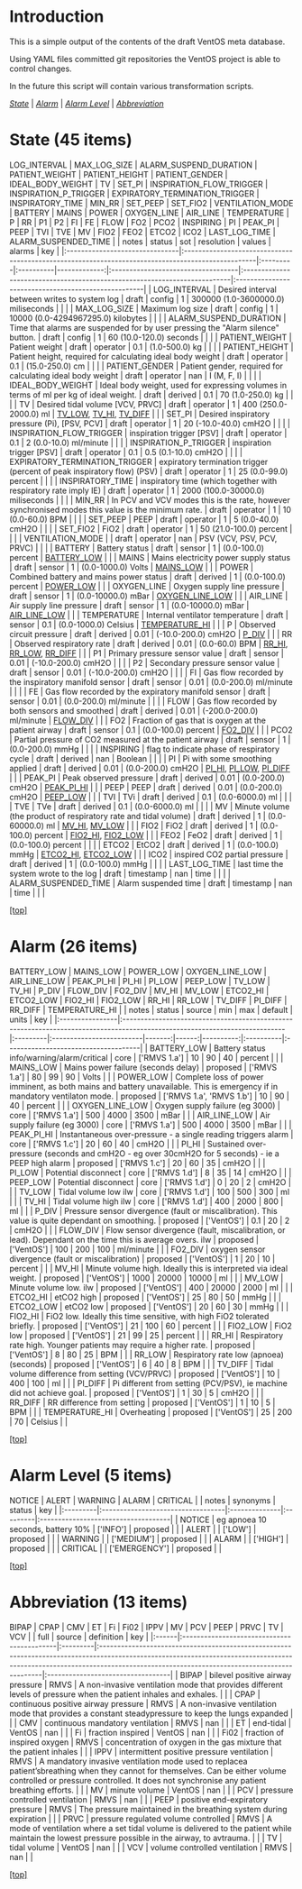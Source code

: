 
# <a name='top'></a>Introduction
This is a simple output of the contents of the draft VentOS meta database.

Using YAML files committed git repositories the VentOS project is able to
control changes.

In the future this script will contain various transformation scripts.

*[State](#state)* | *[Alarm](#alarm)* | *[Alarm Level](#alarm_level)* | *[Abbreviation](#abbreviation)*

# <a name="state"></a>State (45 items)
LOG_INTERVAL | MAX_LOG_SIZE | ALARM_SUSPEND_DURATION | PATIENT_WEIGHT | PATIENT_HEIGHT | PATIENT_GENDER | IDEAL_BODY_WEIGHT | TV | SET_PI | INSPIRATION_FLOW_TRIGGER | INSPIRATION_P_TRIGGER | EXPIRATORY_TERMINATION_TRIGGER | INSPIRATORY_TIME | MIN_RR | SET_PEEP | SET_FIO2 | VENTILATION_MODE | BATTERY | MAINS | POWER | OXYGEN_LINE | AIR_LINE | TEMPERATURE | P | RR | P1 | P2 | FI | FE | FLOW | FO2 | PCO2 | INSPIRING | PI | PEAK_PI | PEEP | TVI | TVE | MV | FIO2 | FEO2 | ETCO2 | ICO2 | LAST_LOG_TIME | ALARM_SUSPENDED_TIME
|                                | notes                                                                                             | status   | sot       |   resolution | values                             | alarms                                                                    | key                                                 |
|:-------------------------------|:--------------------------------------------------------------------------------------------------|:---------|:----------|-------------:|:-----------------------------------|:--------------------------------------------------------------------------|:----------------------------------------------------|
| LOG_INTERVAL                   | Desired interval between writes to system log                                                     | draft    | config    |         1    | 300000 (1.0-3600000.0) miliseconds |                                                                           | <a name="state_LOG_INTERVAL"></a>                   |
| MAX_LOG_SIZE                   | Maximum log size                                                                                  | draft    | config    |         1    | 10000 (0.0-4294967295.0) kilobytes |                                                                           | <a name="state_MAX_LOG_SIZE"></a>                   |
| ALARM_SUSPEND_DURATION         | Time that alarms are suspended for by user pressing the "Alarm silence" button.                   | draft    | config    |         1    | 60 (10.0-120.0) seconds            |                                                                           | <a name="state_ALARM_SUSPEND_DURATION"></a>         |
| PATIENT_WEIGHT                 | Patient weight                                                                                    | draft    | operator  |         0.1  | (1.0-500.0) kg                     |                                                                           | <a name="state_PATIENT_WEIGHT"></a>                 |
| PATIENT_HEIGHT                 | Patient height, required for calculating ideal body weight                                        | draft    | operator  |         0.1  | (15.0-250.0) cm                    |                                                                           | <a name="state_PATIENT_HEIGHT"></a>                 |
| PATIENT_GENDER                 | Patient gender, required for calculating ideal body weight                                        | draft    | operator  |       nan    | I (M, F, I)                        |                                                                           | <a name="state_PATIENT_GENDER"></a>                 |
| IDEAL_BODY_WEIGHT              | Ideal body weight, used for expressing volumes in terms of ml per kg of ideal weight.             | draft    | derived   |         0.1  | 70 (1.0-250.0) kg                  |                                                                           | <a name="state_IDEAL_BODY_WEIGHT"></a>              |
| TV                             | Desired tidal volume [VCV, PRVC]                                                                  | draft    | operator  |         1    | 400 (250.0-2000.0) ml              | [TV_LOW](#alarm_TV_LOW), [TV_HI](#alarm_TV_HI), [TV_DIFF](#alarm_TV_DIFF) | <a name="state_TV"></a>                             |
| SET_PI                         | Desired inspiratory pressure (Pi),  [PSV, PCV]                                                    | draft    | operator  |         1    | 20 (-10.0-40.0) cmH2O              |                                                                           | <a name="state_SET_PI"></a>                         |
| INSPIRATION_FLOW_TRIGGER       | inspiration trigger [PSV]                                                                         | draft    | operator  |         0.1  | 2 (0.0-10.0) ml/minute             |                                                                           | <a name="state_INSPIRATION_FLOW_TRIGGER"></a>       |
| INSPIRATION_P_TRIGGER          | inspiration trigger [PSV]                                                                         | draft    | operator  |         0.1  | 0.5 (0.1-10.0) cmH2O               |                                                                           | <a name="state_INSPIRATION_P_TRIGGER"></a>          |
| EXPIRATORY_TERMINATION_TRIGGER | expiratory termination trigger (percent of peak inspiratory flow) (PSV)                           | draft    | operator  |         1    | 25 (0.0-99.0) percent              |                                                                           | <a name="state_EXPIRATORY_TERMINATION_TRIGGER"></a> |
| INSPIRATORY_TIME               | inspiratory time (which together with respiratory rate imply IE)                                  | draft    | operator  |         1    | 2000 (100.0-30000.0) miliseconds   |                                                                           | <a name="state_INSPIRATORY_TIME"></a>               |
| MIN_RR                         | In PCV and VCV modes this is the rate, however synchronised modes this value is the minimum rate. | draft    | operator  |         1    | 10 (0.0-60.0) BPM                  |                                                                           | <a name="state_MIN_RR"></a>                         |
| SET_PEEP                       | PEEP                                                                                              | draft    | operator  |         1    | 5 (0.0-40.0) cmH2O                 |                                                                           | <a name="state_SET_PEEP"></a>                       |
| SET_FIO2                       | FiO2                                                                                              | draft    | operator  |         1    | 50 (21.0-100.0) percent            |                                                                           | <a name="state_SET_FIO2"></a>                       |
| VENTILATION_MODE               |                                                                                                   | draft    | operator  |       nan    | PSV (VCV, PSV, PCV, PRVC)          |                                                                           | <a name="state_VENTILATION_MODE"></a>               |
| BATTERY                        | Battery status                                                                                    | draft    | sensor    |         1    | (0.0-100.0) percent                | [BATTERY_LOW](#alarm_BATTERY_LOW)                                         | <a name="state_BATTERY"></a>                        |
| MAINS                          | Mains electricity power supply status                                                             | draft    | sensor    |         1    | (0.0-1000.0) Volts                 | [MAINS_LOW](#alarm_MAINS_LOW)                                             | <a name="state_MAINS"></a>                          |
| POWER                          | Combined battery and mains power status                                                           | draft    | derived   |         1    | (0.0-100.0) percent                | [POWER_LOW](#alarm_POWER_LOW)                                             | <a name="state_POWER"></a>                          |
| OXYGEN_LINE                    | Oxygen supply line pressure                                                                       | draft    | sensor    |         1    | (0.0-10000.0) mBar                 | [OXYGEN_LINE_LOW](#alarm_OXYGEN_LINE_LOW)                                 | <a name="state_OXYGEN_LINE"></a>                    |
| AIR_LINE                       | Air supply line pressure                                                                          | draft    | sensor    |         1    | (0.0-10000.0) mBar                 | [AIR_LINE_LOW](#alarm_AIR_LINE_LOW)                                       | <a name="state_AIR_LINE"></a>                       |
| TEMPERATURE                    | Internal ventilator temperature                                                                   | draft    | sensor    |         0.1  | (0.0-1000.0) Celsius               | [TEMPERATURE_HI](#alarm_TEMPERATURE_HI)                                   | <a name="state_TEMPERATURE"></a>                    |
| P                              | Observed circuit pressure                                                                         | draft    | derived   |         0.01 | (-10.0-200.0) cmH2O                | [P_DIV](#alarm_P_DIV)                                                     | <a name="state_P"></a>                              |
| RR                             | Observed respiratory rate                                                                         | draft    | derived   |         0.01 | (0.0-60.0) BPM                     | [RR_HI](#alarm_RR_HI), [RR_LOW](#alarm_RR_LOW), [RR_DIFF](#alarm_RR_DIFF) | <a name="state_RR"></a>                             |
| P1                             | Primary pressure sensor value                                                                     | draft    | sensor    |         0.01 | (-10.0-200.0) cmH2O                |                                                                           | <a name="state_P1"></a>                             |
| P2                             | Secondary pressure sensor value                                                                   | draft    | sensor    |         0.01 | (-10.0-200.0) cmH2O                |                                                                           | <a name="state_P2"></a>                             |
| FI                             | Gas flow recorded by the inspiratory manifold sensor                                              | draft    | sensor    |         0.01 | (0.0-200.0) ml/minute              |                                                                           | <a name="state_FI"></a>                             |
| FE                             | Gas flow recorded by the expiratory manifold sensor                                               | draft    | sensor    |         0.01 | (0.0-200.0) ml/minute              |                                                                           | <a name="state_FE"></a>                             |
| FLOW                           | Gas flow recorded by both sensors and smoothed                                                    | draft    | derived   |         0.01 | (-200.0-200.0) ml/minute           | [FLOW_DIV](#alarm_FLOW_DIV)                                               | <a name="state_FLOW"></a>                           |
| FO2                            | Fraction of gas that is oxygen at the patient airway                                              | draft    | sensor    |         0.1  | (0.0-100.0) percent                | [FO2_DIV](#alarm_FO2_DIV)                                                 | <a name="state_FO2"></a>                            |
| PCO2                           | Partial pressure of CO2 measured at the patient airway                                            | draft    | sensor    |         1    | (0.0-200.0) mmHg                   |                                                                           | <a name="state_PCO2"></a>                           |
| INSPIRING                      | flag to indicate phase of respiratory cycle                                                       | draft    | derived   |       nan    | Boolean                            |                                                                           | <a name="state_INSPIRING"></a>                      |
| PI                             | Pi with some smoothing applied                                                                    | draft    | derived   |         0.01 | (0.0-200.0) cmH2O                  | [PI_HI](#alarm_PI_HI), [PI_LOW](#alarm_PI_LOW), [PI_DIFF](#alarm_PI_DIFF) | <a name="state_PI"></a>                             |
| PEAK_PI                        | Peak observed pressure                                                                            | draft    | derived   |         0.01 | (0.0-200.0) cmH2O                  | [PEAK_PI_HI](#alarm_PEAK_PI_HI)                                           | <a name="state_PEAK_PI"></a>                        |
| PEEP                           | PEEP                                                                                              | draft    | derived   |         0.01 | (0.0-200.0) cmH2O                  | [PEEP_LOW](#alarm_PEEP_LOW)                                               | <a name="state_PEEP"></a>                           |
| TVI                            | TVi                                                                                               | draft    | derived   |         0.1  | (0.0-6000.0) ml                    |                                                                           | <a name="state_TVI"></a>                            |
| TVE                            | TVe                                                                                               | draft    | derived   |         0.1  | (0.0-6000.0) ml                    |                                                                           | <a name="state_TVE"></a>                            |
| MV                             | Minute volume (the product of respiratory rate and tidal volume)                                  | draft    | derived   |         1    | (0.0-60000.0) ml                   | [MV_HI](#alarm_MV_HI), [MV_LOW](#alarm_MV_LOW)                            | <a name="state_MV"></a>                             |
| FIO2                           | FiO2                                                                                              | draft    | derived   |         1    | (0.0-100.0) percent                | [FIO2_HI](#alarm_FIO2_HI), [FIO2_LOW](#alarm_FIO2_LOW)                    | <a name="state_FIO2"></a>                           |
| FEO2                           | FeO2                                                                                              | draft    | derived   |         1    | (0.0-100.0) percent                |                                                                           | <a name="state_FEO2"></a>                           |
| ETCO2                          | EtCO2                                                                                             | draft    | derived   |         1    | (0.0-100.0) mmHg                   | [ETCO2_HI](#alarm_ETCO2_HI), [ETCO2_LOW](#alarm_ETCO2_LOW)                | <a name="state_ETCO2"></a>                          |
| ICO2                           | inspired CO2 partial pressure                                                                     | draft    | derived   |         1    | (0.0-100.0) mmHg                   |                                                                           | <a name="state_ICO2"></a>                           |
| LAST_LOG_TIME                  | last time the system wrote to the log                                                             | draft    | timestamp |       nan    | time                               |                                                                           | <a name="state_LAST_LOG_TIME"></a>                  |
| ALARM_SUSPENDED_TIME           | Alarm suspended time                                                                              | draft    | timestamp |       nan    | time                               |                                                                           | <a name="state_ALARM_SUSPENDED_TIME"></a>           |

[[top]](#top)

# <a name="alarm"></a>Alarm (26 items)
BATTERY_LOW | MAINS_LOW | POWER_LOW | OXYGEN_LINE_LOW | AIR_LINE_LOW | PEAK_PI_HI | PI_HI | PI_LOW | PEEP_LOW | TV_LOW | TV_HI | P_DIV | FLOW_DIV | FO2_DIV | MV_HI | MV_LOW | ETCO2_HI | ETCO2_LOW | FIO2_HI | FIO2_LOW | RR_HI | RR_LOW | TV_DIFF | PI_DIFF | RR_DIFF | TEMPERATURE_HI
|                 | notes                                                                                                                      | status   | source                   |    min |   max |   default | units     | key                                  |
|:----------------|:---------------------------------------------------------------------------------------------------------------------------|:---------|:-------------------------|-------:|------:|----------:|:----------|:-------------------------------------|
| BATTERY_LOW     | Battery status info/warning/alarm/critical                                                                                 | core     | ['RMVS 1.a']             |   10   |    90 |        40 | percent   | <a name="alarm_BATTERY_LOW"></a>     |
| MAINS_LOW       | Mains power failure (seconds delay)                                                                                        | proposed | ['RMVS 1.a']             |   80   |    99 |        90 | Volts     | <a name="alarm_MAINS_LOW"></a>       |
| POWER_LOW       | Complete loss of power imminent, as both mains and battery unavailable. This is emergency if in mandatory ventilaton mode. | proposed | ['RMVS 1.a', 'RMVS 1.b'] |   10   |    90 |        40 | percent   | <a name="alarm_POWER_LOW"></a>       |
| OXYGEN_LINE_LOW | Oxygen supply failure (eg 3000)                                                                                            | core     | ['RMVS 1.a']             |  500   |  4000 |      3500 | mBar      | <a name="alarm_OXYGEN_LINE_LOW"></a> |
| AIR_LINE_LOW    | Air supply failure (eg 3000)                                                                                               | core     | ['RMVS 1.a']             |  500   |  4000 |      3500 | mBar      | <a name="alarm_AIR_LINE_LOW"></a>    |
| PEAK_PI_HI      | Instantaneous over-pressure - a single reading triggers alarm                                                              | core     | ['RMVS 1.c']             |   20   |    60 |        40 | cmH2O     | <a name="alarm_PEAK_PI_HI"></a>      |
| PI_HI           | Sustained over-pressure (seconds and cmH2O - eg over 30cmH2O for 5 seconds) - ie a PEEP high alarm                         | proposed | ['RMVS 1.c']             |   20   |    60 |        35 | cmH2O     | <a name="alarm_PI_HI"></a>           |
| PI_LOW          | Potential disconnect                                                                                                       | core     | ['RMVS 1.d']             |    8   |    35 |        14 | cmH2O     | <a name="alarm_PI_LOW"></a>          |
| PEEP_LOW        | Potential disconnect                                                                                                       | core     | ['RMVS 1.d']             |    0   |    20 |         2 | cmH2O     | <a name="alarm_PEEP_LOW"></a>        |
| TV_LOW          | Tidal volume low ilw                                                                                                       | core     | ['RMVS 1.d']             |  100   |   500 |       300 | ml        | <a name="alarm_TV_LOW"></a>          |
| TV_HI           | Tidal volume high ilw                                                                                                      | core     | ['RMVS 1.d']             |  400   |  2000 |       800 | ml        | <a name="alarm_TV_HI"></a>           |
| P_DIV           | Pressure sensor divergence (fault or miscalibration). This value is quite dependant on smoothing.                          | proposed | ['VentOS']               |    0.1 |    20 |         2 | cmH2O     | <a name="alarm_P_DIV"></a>           |
| FLOW_DIV        | Flow sensor divergence (fault, miscalibration, or lead). Dependant on the time this is average overs. ilw                  | proposed | ['VentOS']               |  100   |   200 |       100 | ml/minute | <a name="alarm_FLOW_DIV"></a>        |
| FO2_DIV         | oxygen sensor divergence (fault or miscalibration)                                                                         | proposed | ['VentOS']               |    1   |    20 |        10 | percent   | <a name="alarm_FO2_DIV"></a>         |
| MV_HI           | Minute volume high. Ideally this is interpreted via ideal weight.                                                          | proposed | ['VentOS']               | 1000   | 20000 |     10000 | ml        | <a name="alarm_MV_HI"></a>           |
| MV_LOW          | Minute volume low. ilw                                                                                                     | proposed | ['VentOS']               |  400   | 20000 |      2000 | ml        | <a name="alarm_MV_LOW"></a>          |
| ETCO2_HI        | etCO2 high                                                                                                                 | proposed | ['VentOS']               |   25   |    80 |        50 | mmHg      | <a name="alarm_ETCO2_HI"></a>        |
| ETCO2_LOW       | etCO2 low                                                                                                                  | proposed | ['VentOS']               |   20   |    60 |        30 | mmHg      | <a name="alarm_ETCO2_LOW"></a>       |
| FIO2_HI         | FiO2 low. Ideally this time sensitive, with high FiO2 tolerated briefly.                                                   | proposed | ['VentOS']               |   21   |   100 |        60 | percent   | <a name="alarm_FIO2_HI"></a>         |
| FIO2_LOW        | FiO2 low                                                                                                                   | proposed | ['VentOS']               |   21   |    99 |        25 | percent   | <a name="alarm_FIO2_LOW"></a>        |
| RR_HI           | Respiratory rate high. Younger patients may require a higher rate.                                                         | proposed | ['VentOS']               |    8   |    80 |        25 | BPM       | <a name="alarm_RR_HI"></a>           |
| RR_LOW          | Respiratory rate low (apnoea) (seconds)                                                                                    | proposed | ['VentOS']               |    6   |    40 |         8 | BPM       | <a name="alarm_RR_LOW"></a>          |
| TV_DIFF         | Tidal volume difference from setting (VCV/PRVC)                                                                            | proposed | ['VentOS']               |   10   |   400 |       100 | ml        | <a name="alarm_TV_DIFF"></a>         |
| PI_DIFF         | Pi different from setting (PCV/PSV), ie machine did not achieve goal.                                                      | proposed | ['VentOS']               |    1   |    30 |         5 | cmH2O     | <a name="alarm_PI_DIFF"></a>         |
| RR_DIFF         | RR difference from setting                                                                                                 | proposed | ['VentOS']               |    1   |    10 |         5 | BPM       | <a name="alarm_RR_DIFF"></a>         |
| TEMPERATURE_HI  | Overheating                                                                                                                | proposed | ['VentOS']               |   25   |   200 |        70 | Celsius   | <a name="alarm_TEMPERATURE_HI"></a>  |

[[top]](#top)

# <a name="alarm_level"></a>Alarm Level (5 items)
NOTICE | ALERT | WARNING | ALARM | CRITICAL
|          | notes                             | synonyms      | status   | key                                 |
|:---------|:----------------------------------|:--------------|:---------|:------------------------------------|
| NOTICE   | eg apnoea 10 seconds, battery 10% | ['INFO']      | proposed | <a name="alarm_level_NOTICE"></a>   |
| ALERT    |                                   | ['LOW']       | proposed | <a name="alarm_level_ALERT"></a>    |
| WARNING  |                                   | ['MEDIUM']    | proposed | <a name="alarm_level_WARNING"></a>  |
| ALARM    |                                   | ['HIGH']      | proposed | <a name="alarm_level_ALARM"></a>    |
| CRITICAL |                                   | ['EMERGENCY'] | proposed | <a name="alarm_level_CRITICAL"></a> |

[[top]](#top)

# <a name="abbreviation"></a>Abbreviation (13 items)
BIPAP | CPAP | CMV | ET | Fi | Fi02 | IPPV | MV | PCV | PEEP | PRVC | TV | VCV
|       | full                                       | source   | definition                                                                                                                                                                                                                | key                               |
|:------|:-------------------------------------------|:---------|:--------------------------------------------------------------------------------------------------------------------------------------------------------------------------------------------------------------------------|:----------------------------------|
| BIPAP | bilevel positive airway pressure           | RMVS     | A non-invasive ventilation mode that provides different levels of pressure when the patient inhales and exhales.                                                                                                          | <a name="abbreviation_BIPAP"></a> |
| CPAP  | continuous positive airway pressure        | RMVS     | A non-invasive ventilation mode that provides a constant steadypressure to keep the lungs expanded                                                                                                                        | <a name="abbreviation_CPAP"></a>  |
| CMV   | continuous mandatory ventilation           | RMVS     | nan                                                                                                                                                                                                                       | <a name="abbreviation_CMV"></a>   |
| ET    | end-tidal                                  | VentOS   | nan                                                                                                                                                                                                                       | <a name="abbreviation_ET"></a>    |
| Fi    | fraction inspired                          | VentOS   | nan                                                                                                                                                                                                                       | <a name="abbreviation_Fi"></a>    |
| Fi02  | fraction of inspired oxygen                | RMVS     | concentration of oxygen in the gas mixture that the patient inhales                                                                                                                                                       | <a name="abbreviation_Fi02"></a>  |
| IPPV  | intermittent positive pressure ventilation | RMVS     | A mandatory invasive ventilation mode used to replacea patient’sbreathing when they cannot for themselves. Can be either volume controlled or pressure controlled. It does not synchronise any patient breathing efforts. | <a name="abbreviation_IPPV"></a>  |
| MV    | minute volume                              | VentOS   | nan                                                                                                                                                                                                                       | <a name="abbreviation_MV"></a>    |
| PCV   | pressure controlled ventilation            | RMVS     | nan                                                                                                                                                                                                                       | <a name="abbreviation_PCV"></a>   |
| PEEP  | positive end-expiratory pressure           | RMVS     | The pressure maintained in the breathing system during expiration                                                                                                                                                         | <a name="abbreviation_PEEP"></a>  |
| PRVC  | pressure regulated volume controlled       | RMVS     | A mode of ventilation where a set tidal volume is delivered to the patient while maintain the lowest pressure possible in the airway, to avtrauma.                                                                        | <a name="abbreviation_PRVC"></a>  |
| TV    | tidal volume                               | VentOS   | nan                                                                                                                                                                                                                       | <a name="abbreviation_TV"></a>    |
| VCV   | volume controlled ventilation              | RMVS     | nan                                                                                                                                                                                                                       | <a name="abbreviation_VCV"></a>   |

[[top]](#top)
